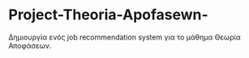# Project-Theoria-Apofasewn-
Δημιουργία ενός job recommendation system για το μάθημα Θεωρία Αποφάσεων.
